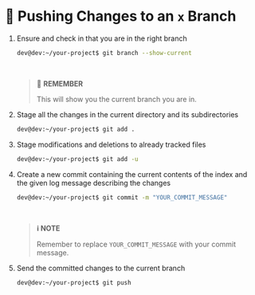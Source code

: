 # 💭 Pushing Changes to an `x` Branch

1. Ensure and check in that you are in the right branch

    ```bash
    dev@dev:~/your-project$ git branch --show-current
    ```

    <br />

    > 🔔 **REMEMBER**
    >
    > This will show you the current branch you are in.

2. Stage all the changes in the current directory and its subdirectories

    ```bash
    dev@dev:~/your-project$ git add .
    ```

3. Stage modifications and deletions to already tracked files

    ```bash
    dev@dev:~/your-project$ git add -u
    ```

4. Create a new commit containing the current contents of the index and the given log message describing the changes

    ```bash
    dev@dev:~/your-project$ git commit -m "YOUR_COMMIT_MESSAGE"
    ```

    <br />

    > **ℹ️ NOTE**
    >
    > Remember to replace `YOUR_COMMIT_MESSAGE` with your commit message.

5. Send the committed changes to the current branch

    ```bash
    dev@dev:~/your-project$ git push
    ```